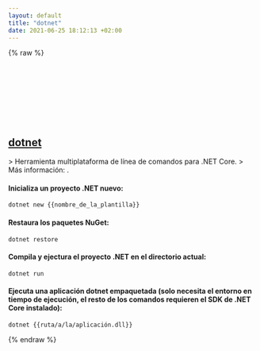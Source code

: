 ```yaml
---
layout: default
title: "dotnet"
date: 2021-06-25 18:12:13 +02:00
---
```

{% raw %}
<h2 id="dotnet">
  <a href="/es/common/dotnet.html">dotnet</a> <a href="#dotnet"><svg class="icon">
    <use href="/assets/images/unicode_sprite.svg#link" />
  </svg></a>
</h2>
> Herramienta multiplataforma de línea de comandos para .NET Core.
> Más información: <https://docs.microsofot.com/dotnet/core/tools>.

#### Inicializa un proyecto .NET nuevo:
```shell
dotnet new {{nombre_de_la_plantilla}}
```
#### Restaura los paquetes NuGet:
```shell
dotnet restore
```
#### Compila y ejectura el proyecto .NET en el directorio actual:
```shell
dotnet run
```
#### Ejecuta una aplicación dotnet empaquetada (solo necesita el entorno en tiempo de ejecución, el resto de los comandos requieren el SDK de .NET Core instalado):
```shell
dotnet {{ruta/a/la/aplicación.dll}}
```
{% endraw %}